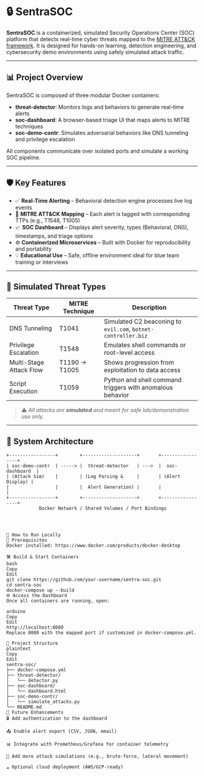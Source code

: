 # 🔒 SentraSOC

**SentraSOC** is a containerized, simulated Security Operations Center (SOC) platform that detects real-time cyber threats mapped to the [MITRE ATT&CK framework](https://attack.mitre.org/). It is designed for hands-on learning, detection engineering, and cybersecurity demo environments using safely simulated attack traffic.

---

## 📊 Project Overview

SentraSOC is composed of three modular Docker containers:
- **threat-detector**: Monitors logs and behaviors to generate real-time alerts
- **soc-dashboard**: A browser-based triage UI that maps alerts to MITRE techniques
- **soc-demo-contr**: Simulates adversarial behaviors like DNS tunneling and privilege escalation

All components communicate over isolated ports and simulate a working SOC pipeline.

---

## 🛡️ Key Features

- ✅ **Real-Time Alerting** – Behavioral detection engine processes live log events
- 🧠 **MITRE ATT&CK Mapping** – Each alert is tagged with corresponding TTPs (e.g., T1548, T1005)
- 📈 **SOC Dashboard** – Displays alert severity, types (Behavioral, DNS), timestamps, and triage options
- ⚙️ **Containerized Microservices** – Built with Docker for reproducibility and portability
- 💡 **Educational Use** – Safe, offline environment ideal for blue team training or interviews

---

## 🧪 Simulated Threat Types

| Threat Type              | MITRE Technique | Description |
|--------------------------|-----------------|-------------|
| DNS Tunneling            | T1041           | Simulated C2 beaconing to `evil.com`, `botnet-controller.biz` |
| Privilege Escalation     | T1548           | Emulates shell commands or root-level access |
| Multi-Stage Attack Flow  | T1190 → T1005   | Shows progression from exploitation to data access |
| Script Execution         | T1059           | Python and shell command triggers with anomalous behavior |

> ⚠️ _All attacks are **simulated** and meant for safe lab/demonstration use only._

---

## 🧱 System Architecture

```text
+-----------------+        +--------------------+       +-----------------+
| soc-demo-contr  | -----> |  threat-detector   | --->  |  soc-dashboard  |
| (Attack Sim)    |        | (Log Parsing &     |       | (Alert Display) |
|                 |        |  Alert Generation) |       |                 |
+-----------------+        +--------------------+       +-----------------+
            Docker Network / Shared Volumes / Port Bindings




🚀 How to Run Locally
🔧 Prerequisites
Docker installed: https://www.docker.com/products/docker-desktop

🛠️ Build & Start Containers
bash
Copy
Edit
git clone https://github.com/your-username/sentra-soc.git
cd sentra-soc
docker-compose up --build
🌐 Access the Dashboard
Once all containers are running, open:

arduino
Copy
Edit
http://localhost:8080
Replace 8080 with the mapped port if customized in docker-compose.yml.

📂 Project Structure
plaintext
Copy
Edit
sentra-soc/
├── docker-compose.yml
├── threat-detector/
│   └── detector.py
├── soc-dashboard/
│   └── dashboard.html
├── soc-demo-contr/
│   └── simulate_attacks.py
└── README.md
🌟 Future Enhancements
🔒 Add authentication to the dashboard

📤 Enable alert export (CSV, JSON, email)

📊 Integrate with Prometheus/Grafana for container telemetry

🔁 Add more attack simulations (e.g., brute-force, lateral movement)

☁️ Optional cloud deployment (AWS/GCP-ready)

